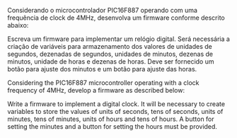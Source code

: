 Considerando o microcontrolador PIC16F887 operando com uma frequência de clock de 4MHz, desenvolva um firmware conforme descrito abaixo: 

Escreva um firmware para implementar um relógio digital. Será necessária a criação de variáveis para armazenamento dos valores de unidades de segundos, dezenadas de segundos, unidades de minutos, dezenas de minutos, unidade de horas e dezenas de horas. Deve ser fornecido um botão para ajuste dos minutos e um botão para ajuste das horas. 

Considering the PIC16F887 microcontroller operating with a clock frequency of 4MHz, develop a firmware as described below:

Write a firmware to implement a digital clock. It will be necessary to create variables to store the values ​​of units of seconds, tens of seconds, units of minutes, tens of minutes, units of hours and tens of hours. A button for setting the minutes and a button for setting the hours must be provided.